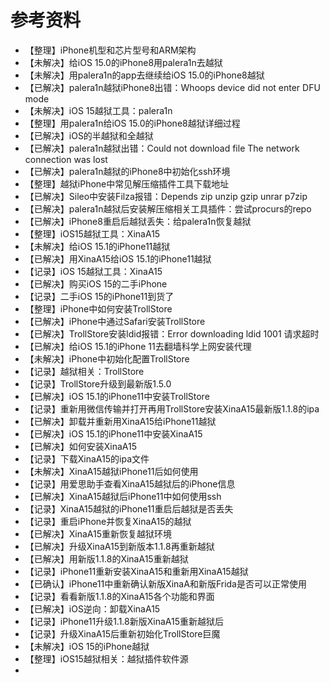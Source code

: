 # 参考资料

* 【整理】iPhone机型和芯片型号和ARM架构
* 【未解决】给iOS 15.0的iPhone8用palera1n去越狱
* 【未解决】用palera1n的app去继续给iOS 15.0的iPhone8越狱
* 【已解决】palera1n越狱iPhone8出错：Whoops device did not enter DFU mode
* 【未解决】iOS 15越狱工具：palera1n
* 【整理】用palera1n给iOS 15.0的iPhone8越狱详细过程
* 【已解决】iOS的半越狱和全越狱
* 【已解决】palera1n越狱出错：Could not download file The network connection was lost
* 【已解决】palera1n越狱的iPhone8中初始化ssh环境
* 【整理】越狱iPhone中常见解压缩插件工具下载地址
* 【已解决】Sileo中安装Filza报错：Depends zip unzip gzip unrar p7zip
* 【已解决】palera1n越狱后安装解压缩相关工具插件：尝试procurs的repo
* 【已解决】iPhone8重启后越狱丢失：给palera1n恢复越狱
* 【整理】iOS15越狱工具：XinaA15
* 【未解决】给iOS 15.1的iPhone11越狱
* 【已解决】用XinaA15给iOS 15.1的iPhone11越狱
* 【记录】iOS 15越狱工具：XinaA15
* 【已解决】购买iOS 15的二手iPhone
* 【记录】二手iOS 15的iPhone11到货了
* 【整理】iPhone中如何安装TrollStore
* 【已解决】iPhone中通过Safari安装TrollStore
* 【已解决】TrollStore安装ldid报错：Error downloading ldid 1001 请求超时
* 【已解决】给iOS 15.1的iPhone 11去翻墙科学上网安装代理
* 【未解决】iPhone中初始化配置TrollStore
* 【记录】越狱相关：TrollStore
* 【记录】TrollStore升级到最新版1.5.0
* 【已解决】iOS 15.1的iPhone11中安装TrollStore
* 【记录】重新用微信传输并打开再用TrollStore安装XinaA15最新版1.1.8的ipa
* 【已解决】卸载并重新用XinaA15给iPhone11越狱
* 【已解决】iOS 15.1的iPhone11中安装XinaA15
* 【已解决】如何安装XinaA15
* 【记录】下载XinaA15的ipa文件
* 【未解决】XinaA15越狱iPhone11后如何使用
* 【记录】用爱思助手查看XinaA15越狱后的iPhone信息
* 【已解决】XinaA15越狱后iPhone11中如何使用ssh
* 【记录】XinaA15越狱的iPhone11重启后越狱是否丢失
* 【记录】重启iPhone并恢复XinaA15的越狱
* 【已解决】XinaA15重新恢复越狱环境
* 【已解决】升级XinaA15到新版本1.1.8再重新越狱
* 【已解决】用新版1.1.8的XinaA15重新越狱
* 【记录】iPhone11重新安装XinaA15和重新用XinaA15越狱
* 【已确认】iPhone11中重新确认新版XinaA和新版Frida是否可以正常使用
* 【记录】看看新版1.1.8的XinaA15各个功能和界面
* 【已解决】iOS逆向：卸载XinaA15
* 【记录】iPhone11升级1.1.8新版XinaA15重新越狱后
* 【记录】升级XinaA15后重新初始化TrollStore巨魔
* 【未解决】iOS 15的iPhone越狱
* 【整理】iOS15越狱相关：越狱插件软件源
* 